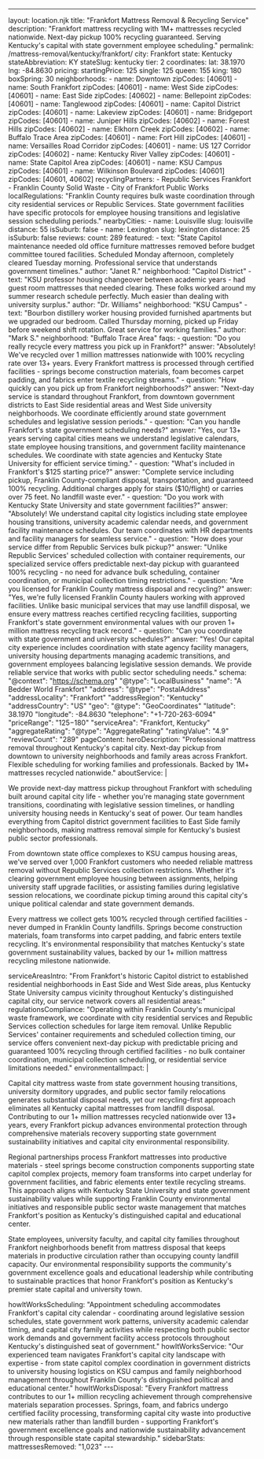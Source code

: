 ---
layout: location.njk
title: "Frankfort Mattress Removal & Recycling Service"
description: "Frankfort mattress recycling with 1M+ mattresses recycled nationwide. Next-day pickup 100% recycling guaranteed. Serving Kentucky's capital with state government employee scheduling."
permalink: /mattress-removal/kentucky/frankfort/
city: Frankfort state: Kentucky stateAbbreviation: KY stateSlug: kentucky tier: 2 coordinates: lat: 38.1970 lng: -84.8630 pricing: startingPrice: 125 single: 125 queen: 155 king: 180 boxSpring: 30 neighborhoods: - name: Downtown zipCodes: [40601] - name: South Frankfort zipCodes: [40601] - name: West Side zipCodes: [40601] - name: East Side zipCodes: [40602] - name: Bellepoint zipCodes: [40601] - name: Tanglewood zipCodes: [40601] - name: Capitol District zipCodes: [40601] - name: Lakeview zipCodes: [40601] - name: Bridgeport zipCodes: [40601] - name: Juniper Hills zipCodes: [40602] - name: Forest Hills zipCodes: [40602] - name: Elkhorn Creek zipCodes: [40602] - name: Buffalo Trace Area zipCodes: [40601] - name: Fort Hill zipCodes: [40601] - name: Versailles Road Corridor zipCodes: [40601] - name: US 127 Corridor zipCodes: [40602] - name: Kentucky River Valley zipCodes: [40601] - name: State Capitol Area zipCodes: [40601] - name: KSU Campus zipCodes: [40601] - name: Wilkinson Boulevard zipCodes: [40601] zipCodes: [40601, 40602] recyclingPartners: - Republic Services Frankfort - Franklin County Solid Waste - City of Frankfort Public Works localRegulations: "Franklin County requires bulk waste coordination through city residential services or Republic Services. State government facilities have specific protocols for employee housing transitions and legislative session scheduling periods." nearbyCities: - name: Louisville slug: louisville distance: 55 isSuburb: false - name: Lexington slug: lexington distance: 25 isSuburb: false reviews: count: 289 featured: - text: "State Capitol maintenance needed old office furniture mattresses removed before budget committee toured facilities. Scheduled Monday afternoon, completely cleared Tuesday morning. Professional service that understands government timelines." author: "Janet R." neighborhood: "Capitol District" - text: "KSU professor housing changeover between academic years - had guest room mattresses that needed clearing. These folks worked around my summer research schedule perfectly. Much easier than dealing with university surplus." author: "Dr. Williams" neighborhood: "KSU Campus" - text: "Bourbon distillery worker housing provided furnished apartments but we upgraded our bedroom. Called Thursday morning, picked up Friday before weekend shift rotation. Great service for working families." author: "Mark S." neighborhood: "Buffalo Trace Area" faqs: - question: "Do you really recycle every mattress you pick up in Frankfort?" answer: "Absolutely! We've recycled over 1 million mattresses nationwide with 100% recycling rate over 13+ years. Every Frankfort mattress is processed through certified facilities - springs become construction materials, foam becomes carpet padding, and fabrics enter textile recycling streams." - question: "How quickly can you pick up from Frankfort neighborhoods?" answer: "Next-day service is standard throughout Frankfort, from downtown government districts to East Side residential areas and West Side university neighborhoods. We coordinate efficiently around state government schedules and legislative session periods." - question: "Can you handle Frankfort's state government scheduling needs?" answer: "Yes, our 13+ years serving capital cities means we understand legislative calendars, state employee housing transitions, and government facility maintenance schedules. We coordinate with state agencies and Kentucky State University for efficient service timing." - question: "What's included in Frankfort's $125 starting price?" answer: "Complete service including pickup, Franklin County-compliant disposal, transportation, and guaranteed 100% recycling. Additional charges apply for stairs ($10/flight) or carries over 75 feet. No landfill waste ever." - question: "Do you work with Kentucky State University and state government facilities?" answer: "Absolutely! We understand capital city logistics including state employee housing transitions, university academic calendar needs, and government facility maintenance schedules. Our team coordinates with HR departments and facility managers for seamless service." - question: "How does your service differ from Republic Services bulk pickup?" answer: "Unlike Republic Services' scheduled collection with container requirements, our specialized service offers predictable next-day pickup with guaranteed 100% recycling - no need for advance bulk scheduling, container coordination, or municipal collection timing restrictions." - question: "Are you licensed for Franklin County mattress disposal and recycling?" answer: "Yes, we're fully licensed Franklin County haulers working with approved facilities. Unlike basic municipal services that may use landfill disposal, we ensure every mattress reaches certified recycling facilities, supporting Frankfort's state government environmental values with our proven 1+ million mattress recycling track record." - question: "Can you coordinate with state government and university schedules?" answer: "Yes! Our capital city experience includes coordination with state agency facility managers, university housing departments managing academic transitions, and government employees balancing legislative session demands. We provide reliable service that works with public sector scheduling needs." schema: "@context": "https://schema.org" "@type": "LocalBusiness" "name": "A Bedder World Frankfort" "address": "@type": "PostalAddress" "addressLocality": "Frankfort" "addressRegion": "Kentucky" "addressCountry": "US" "geo": "@type": "GeoCoordinates" "latitude": 38.1970 "longitude": -84.8630 "telephone": "+1-720-263-6094" "priceRange": "$125-$180" "serviceArea": "Frankfort, Kentucky" "aggregateRating": "@type": "AggregateRating" "ratingValue": "4.9" "reviewCount": "289" pageContent: heroDescription: "Professional mattress removal throughout Kentucky's capital city. Next-day pickup from downtown to university neighborhoods and family areas across Frankfort. Flexible scheduling for working families and professionals. Backed by 1M+ mattresses recycled nationwide." aboutService: | <p>We provide next-day mattress pickup throughout Frankfort with scheduling built around capital city life - whether you're managing state government transitions, coordinating with legislative session timelines, or handling university housing needs in Kentucky's seat of power. Our team handles everything from Capitol district government facilities to East Side family neighborhoods, making mattress removal simple for Kentucky's busiest public sector professionals.</p> <p>From downtown state office complexes to KSU campus housing areas, we've served over 1,000 Frankfort customers who needed reliable mattress removal without Republic Services collection restrictions. Whether it's clearing government employee housing between assignments, helping university staff upgrade facilities, or assisting families during legislative session relocations, we coordinate pickup timing around this capital city's unique political calendar and state government demands.</p> <p>Every mattress we collect gets 100% recycled through certified facilities - never dumped in Franklin County landfills. Springs become construction materials, foam transforms into carpet padding, and fabric enters textile recycling. It's environmental responsibility that matches Kentucky's state government sustainability values, backed by our 1+ million mattress recycling milestone nationwide.</p> serviceAreasIntro: "From Frankfort's historic Capitol district to established residential neighborhoods in East Side and West Side areas, plus Kentucky State University campus vicinity throughout Kentucky's distinguished capital city, our service network covers all residential areas:" regulationsCompliance: "Operating within Franklin County's municipal waste framework, we coordinate with city residential services and Republic Services collection schedules for large item removal. Unlike Republic Services' container requirements and scheduled collection timing, our service offers convenient next-day pickup with predictable pricing and guaranteed 100% recycling through certified facilities - no bulk container coordination, municipal collection scheduling, or residential service limitations needed." environmentalImpact: | <p>Capital city mattress waste from state government housing transitions, university dormitory upgrades, and public sector family relocations generates substantial disposal needs, yet our recycling-first approach eliminates all Kentucky capital mattresses from landfill disposal. Contributing to our 1+ million mattresses recycled nationwide over 13+ years, every Frankfort pickup advances environmental protection through comprehensive materials recovery supporting state government sustainability initiatives and capital city environmental responsibility.</p> <p>Regional partnerships process Frankfort mattresses into productive materials - steel springs become construction components supporting state capitol complex projects, memory foam transforms into carpet underlay for government facilities, and fabric elements enter textile recycling streams. This approach aligns with Kentucky State University and state government sustainability values while supporting Franklin County environmental initiatives and responsible public sector waste management that matches Frankfort's position as Kentucky's distinguished capital and educational center.</p> <p>State employees, university faculty, and capital city families throughout Frankfort neighborhoods benefit from mattress disposal that keeps materials in productive circulation rather than occupying county landfill capacity. Our environmental responsibility supports the community's government excellence goals and educational leadership while contributing to sustainable practices that honor Frankfort's position as Kentucky's premier state capital and university town.</p> howItWorksScheduling: "Appointment scheduling accommodates Frankfort's capital city calendar - coordinating around legislative session schedules, state government work patterns, university academic calendar timing, and capital city family activities while respecting both public sector work demands and government facility access protocols throughout Kentucky's distinguished seat of government." howItWorksService: "Our experienced team navigates Frankfort's capital city landscape with expertise - from state capitol complex coordination in government districts to university housing logistics on KSU campus and family neighborhood management throughout Franklin County's distinguished political and educational center." howItWorksDisposal: "Every Frankfort mattress contributes to our 1+ million recycling achievement through comprehensive materials separation processes. Springs, foam, and fabrics undergo certified facility processing, transforming capital city waste into productive new materials rather than landfill burden - supporting Frankfort's government excellence goals and nationwide sustainability advancement through responsible state capital stewardship." sidebarStats: mattressesRemoved: "1,023" ---